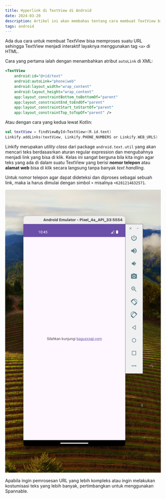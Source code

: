```yaml
---
title: Hyperlink di TextView di Android
date: 2024-03-20
description: Artikel ini akan membahas tentang cara membuat TextView bisa memproses suatu URL sehingga TextView menjadi sebuah hyperlink.
tags: android
---
```


Ada dua cara untuk membuat TextView bisa memproses suatu URL sehingga TextView menjadi interaktif layaknya menggunakan tag  `<a>`  di HTML.

Cara yang pertama ialah dengan menambahkan atribut  `autoLink`  di XML:

```xml
<TextView
    android:id="@+id/text"
    android:autoLink="phone|web"
    android:layout_width="wrap_content"
    android:layout_height="wrap_content"
    app:layout_constraintBottom_toBottomOf="parent"
    app:layout_constraintEnd_toEndOf="parent"
    app:layout_constraintStart_toStartOf="parent"
    app:layout_constraintTop_toTopOf="parent" />

```

Atau dengan cara yang kedua lewat Kotlin:

```kotlin
val textView = findViewById<TextView>(R.id.text)
Linkify.addLinks(textView, Linkify.PHONE_NUMBERS or Linkify.WEB_URLS)
```

Linkify merupakan  _utility class_  dari package  `android.text.util`  yang akan mencari teks berdasasrkan aturan regular expression dan mengubahnya menjadi link yang bisa di klik. Kelas ini sangat berguna bila kita ingin agar teks yang ada di dalam suatu TextView yang berisi  **nomor telepon** atau  **alamat web**  bisa di klik secara langsung tanpa banyak  _text handling_.

Untuk nomor telepon agar dapat dideteksi dan diproses sebagai sebuah link, maka ia harus dimulai dengan simbol  `+`  misalnya  `+6281214632571`.

![](/assets/images/posts/CleanShot-2024-06-11-at-22.45.36@2x.png)

Apabila ingin pemrosesan URL yang lebih kompleks atau ingin melakukan kostumisasi teks yang lebih banyak, pertimbangkan untuk menggunakan Spannable.
